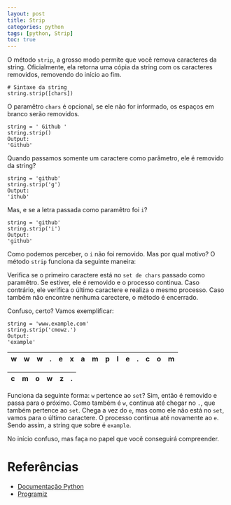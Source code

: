 ```yaml
---
layout: post
title: Strip
categories: python
tags: [python, Strip]
toc: true
---
```


O método `strip`, a grosso modo permite que você remova caracteres da string. Oficialmente, ela retorna uma cópia da string com os caracteres removidos, removendo do início ao fim. 

    # Sintaxe da string
    string.strip([chars])

O paramêtro `chars` é opcional, se ele não for informado, os espaços em branco serão removidos.

    string = ' Github '
    string.strip()
    Output:
    'Github'

Quando passamos somente um caractere como parâmetro, ele é removido da string?

    string = 'github'
    string.strip('g')
    Output:
    'ithub'

Mas, e se a letra passada como paramêtro foi `i`?

    string = 'github'
    string.strip('i')
    Output:
    'github'

Como podemos perceber, o `i` não foi removido. Mas por qual motivo? O método `strip` funciona da seguinte maneira:

Verifica se o primeiro caractere está no `set de chars` passado como paramêtro. Se estiver, ele é removido e o processo continua. Caso contrário, ele verifica o último caractere e realiza o mesmo processo. Caso também não encontre nenhuma carectere, o método é encerrado. 

Confuso, certo? Vamos exemplificar:

    string = 'www.example.com'
    string.strip('cmowz.')
    Output:
    'example'

| w | w | w | . | e | x | a | m | p | l | e | . | c | o | m |
|:-:|:-:|:-:|:-:|:-:|:-:|:-:|:-:|:-:|:-:|:-:|---|---|---|---|

| c | m | o | w | z | . |
|:-:|:-:|:-:|:-:|:-:|:-:|

Funciona da seguinte forma: `w` pertence ao `set`? Sim, então é removido e passa para o próximo. Como também é `w`, continua até chegar no `.`, que também pertence ao `set`. Chega a vez do `e`, mas como ele não está no `set`, vamos para o último caractere. O processo continua até novamente ao `e`. Sendo assim, a string que sobre é `example`.

No início confuso, mas faça no papel que você conseguirá compreender.

# Referências
* [Documentação Python](https://docs.python.org/3.4/library/stdtypes.html?highlight=strip#str.strip)
* [Programiz](https://www.programiz.com/python-programming/methods/string/strip)
